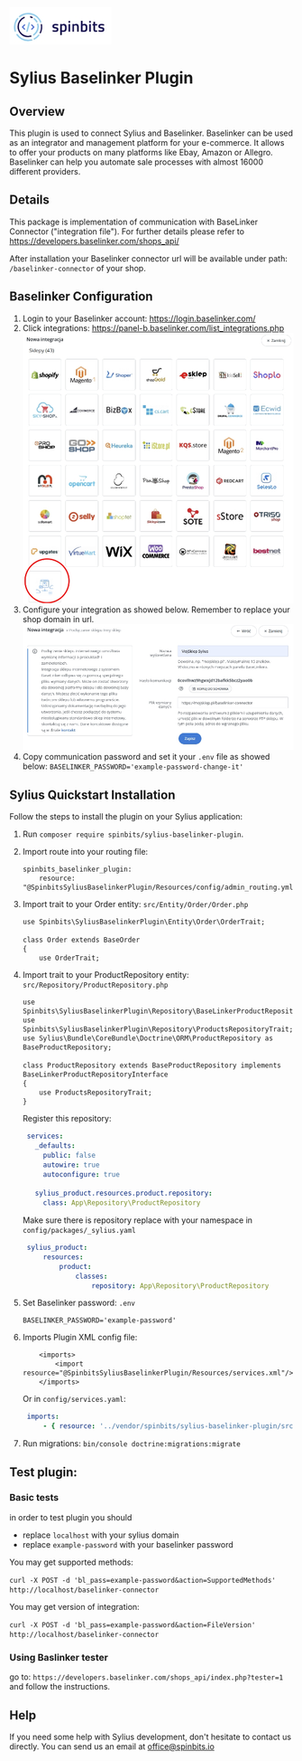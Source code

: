 [![image](./docs/img/spinbits.jpg)](https://spinbits.io)
# Sylius Baselinker Plugin

## Overview

This plugin is used to connect Sylius and Baselinker. Baselinker can be used as an integrator and management platform for your e-commerce.
It allows to offer your products on many platforms like Ebay, Amazon or Allegro.
Baselinker can help you automate sale processes with almost 16000 different providers.

## Details
This package is implementation of communication with BaseLinker Connector ("integration file"). 
For further details please refer to https://developers.baselinker.com/shops_api/ 

After installation your Baselinker connector url will be available under path: `/baselinker-connector` of your shop.

## Baselinker Configuration

1. Login to your Baselinker account: https://login.baselinker.com/
2. Click integrations: https://panel-b.baselinker.com/list_integrations.php
    ![image](./docs/img/integration.jpg)
3. Configure your integration as showed below. Remember to replace your shop domain in url.
    ![image](./docs/img/configuration.jpg)
4. Copy communication password and set it your `.env` file as showed below:
    `BASELINKER_PASSWORD='example-password-change-it'`

## Sylius Quickstart Installation

Follow the steps to install the plugin on your Sylius application:

1. Run `composer require spinbits/sylius-baselinker-plugin`.

2. Import route into your routing file:

    ```
    spinbits_baselinker_plugin:
        resource: "@SpinbitsSyliusBaselinkerPlugin/Resources/config/admin_routing.yml"
    ```

3. Import trait to your Order entity: `src/Entity/Order/Order.php`
    ```
    use Spinbits\SyliusBaselinkerPlugin\Entity\Order\OrderTrait;
    
    class Order extends BaseOrder
    {
        use OrderTrait;
    
    ```

4. Import trait to your ProductRepository entity: `src/Repository/ProductRepository.php`
    ```
    use Spinbits\SyliusBaselinkerPlugin\Repository\BaseLinkerProductRepositoryInterface;
    use Spinbits\SyliusBaselinkerPlugin\Repository\ProductsRepositoryTrait;
    use Sylius\Bundle\CoreBundle\Doctrine\ORM\ProductRepository as BaseProductRepository;
    
    class ProductRepository extends BaseProductRepository implements BaseLinkerProductRepositoryInterface
    {
        use ProductsRepositoryTrait;
    }
    
    ```
   Register this repository:
   ```yaml
    services:
      _defaults:
        public: false
        autowire: true
        autoconfigure: true
    
      sylius_product.resources.product.repository:
        class: App\Repository\ProductRepository
    ```
   
   Make sure there is repository replace with your namespace in `config/packages/_sylius.yaml` 
   ```yaml
    sylius_product:
        resources:
            product:
                classes:
                    repository: App\Repository\ProductRepository
    ```

5. Set Baselinker password: `.env`
    ```
    BASELINKER_PASSWORD='example-password'
    ```
6. Imports Plugin XML config file:
    ```
        <imports>
            <import resource="@SpinbitsSyliusBaselinkerPlugin/Resources/services.xml"/>
        </imports>
    ```            
   Or in `config/services.yaml`:
   ```yaml
    imports:
        - { resource: '../vendor/spinbits/sylius-baselinker-plugin/src/Resources/config/services.xml' }
   ```
7. Run migrations:
    `bin/console doctrine:migrations:migrate`

## Test plugin:

### Basic tests

in order to test plugin you should 
- replace `localhost` with your sylius domain 
- replace `example-password` with your baselinker password
    
You may get supported methods:
    
`curl -X POST -d 'bl_pass=example-password&action=SupportedMethods' http://localhost/baselinker-connector`
    
You may get version of integration:
    
`curl -X POST -d 'bl_pass=example-password&action=FileVersion' http://localhost/baselinker-connector`
        
### Using Baslinker tester
go to: 
    `https://developers.baselinker.com/shops_api/index.php?tester=1`     
and follow the instructions.

## Help
If you need some help with Sylius development, don't hesitate to contact us directly. You can send us an email at office@spinbits.io

